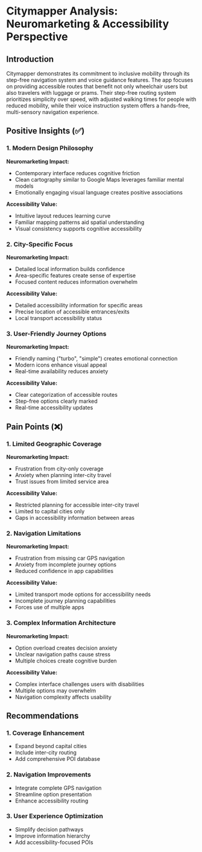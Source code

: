 # Citymapper Analysis: Neuromarketing & Accessibility Perspective

## Introduction
Citymapper demonstrates its commitment to inclusive mobility through its step-free navigation system and voice guidance features. The app focuses on providing accessible routes that benefit not only wheelchair users but also travelers with luggage or prams. Their step-free routing system prioritizes simplicity over speed, with adjusted walking times for people with reduced mobility, while their voice instruction system offers a hands-free, multi-sensory navigation experience.

## Positive Insights (✅)

### 1. Modern Design Philosophy
**Neuromarketing Impact:**
- Contemporary interface reduces cognitive friction
- Clean cartography similar to Google Maps leverages familiar mental models
- Emotionally engaging visual language creates positive associations

**Accessibility Value:**
- Intuitive layout reduces learning curve
- Familiar mapping patterns aid spatial understanding
- Visual consistency supports cognitive accessibility

### 2. City-Specific Focus
**Neuromarketing Impact:**
- Detailed local information builds confidence
- Area-specific features create sense of expertise
- Focused content reduces information overwhelm

**Accessibility Value:**
- Detailed accessibility information for specific areas
- Precise location of accessible entrances/exits
- Local transport accessibility status

### 3. User-Friendly Journey Options
**Neuromarketing Impact:**
- Friendly naming ("turbo", "simple") creates emotional connection
- Modern icons enhance visual appeal
- Real-time availability reduces anxiety

**Accessibility Value:**
- Clear categorization of accessible routes
- Step-free options clearly marked
- Real-time accessibility updates

## Pain Points (❌)

### 1. Limited Geographic Coverage
**Neuromarketing Impact:**
- Frustration from city-only coverage
- Anxiety when planning inter-city travel
- Trust issues from limited service area

**Accessibility Value:**
- Restricted planning for accessible inter-city travel
- Limited to capital cities only
- Gaps in accessibility information between areas

### 2. Navigation Limitations
**Neuromarketing Impact:**
- Frustration from missing car GPS navigation
- Anxiety from incomplete journey options
- Reduced confidence in app capabilities

**Accessibility Value:**
- Limited transport mode options for accessibility needs
- Incomplete journey planning capabilities
- Forces use of multiple apps

### 3. Complex Information Architecture
**Neuromarketing Impact:**
- Option overload creates decision anxiety
- Unclear navigation paths cause stress
- Multiple choices create cognitive burden

**Accessibility Value:**
- Complex interface challenges users with disabilities
- Multiple options may overwhelm
- Navigation complexity affects usability

## Recommendations

### 1. Coverage Enhancement
- Expand beyond capital cities
- Include inter-city routing
- Add comprehensive POI database

### 2. Navigation Improvements
- Integrate complete GPS navigation
- Streamline option presentation
- Enhance accessibility routing

### 3. User Experience Optimization
- Simplify decision pathways
- Improve information hierarchy
- Add accessibility-focused POIs
